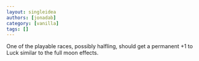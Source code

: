 ```yaml
---
layout: singleidea
authors: [jonadab]
category: [vanilla]
tags: []
---
```

One of the playable races, possibly halfling, should get a permanent +1 to Luck similar to the full moon effects.
